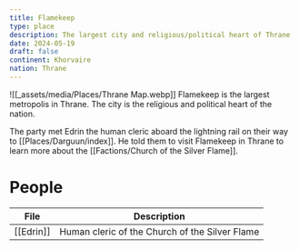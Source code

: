 ```yaml
---
title: Flamekeep
type: place
description: The largest city and religious/political heart of Thrane
date: 2024-05-19
draft: false
continent: Khorvaire
nation: Thrane
---
```

![[_assets/media/Places/Thrane Map.webp]]
Flamekeep is the largest metropolis in Thrane. The city is the religious and political heart of the nation.

The party met Edrin the human cleric aboard the lightning rail on their way to [[Places/Darguun/index]]. He told them to visit Flamekeep in Thrane to learn more about the [[Factions/Church of the Silver Flame]].
# People

<!-- QueryToSerialize: TABLE description as "Description" FROM "People" WHERE location = "Flamekeep" -->
<!-- SerializedQuery: TABLE description as "Description" FROM "People" WHERE location = "Flamekeep" -->

| File                       | Description                                    |
| -------------------------- | ---------------------------------------------- |
| [[Edrin]] | Human cleric of the Church of the Silver Flame |
<!-- SerializedQuery END -->
